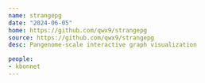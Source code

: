 ```yaml
---
name: strangepg
date: "2024-06-05"
home: https://github.com/qwx9/strangepg
source: https://github.com/qwx9/strangepg
desc: Pangenome-scale interactive graph visualization

people:
- kbonnet
---
```


